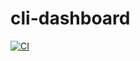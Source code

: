 # cli-dashboard

[![CI](https://github.com//cli-dashboard/workflows/CI/badge.svg)](https://github.com//cli-dashboard/actions)

 
